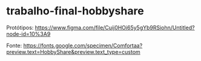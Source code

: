﻿# trabalho-final-hobbyshare
 
 Protótipos: https://www.figma.com/file/Cuij0HOi65y5gYb9RSiohn/Untitled?node-id=10%3A9

Fonte: https://fonts.google.com/specimen/Comfortaa?preview.text=HobbyShare&preview.text_type=custom
